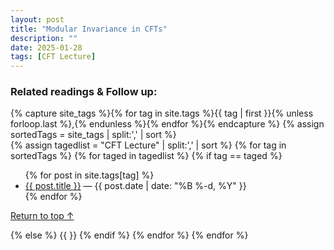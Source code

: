 ```yaml
---
layout: post
title: "Modular Invariance in CFTs"
description: ""
date: 2025-01-28
tags: [CFT Lecture]
---
```


<!--more-->
<div class="col-md-8 order-md-2" style="margin-left: auto; margin-right: auto;">
  <article class="post">
    <div class="post-content">
<h3>Related readings & Follow up:</h3>
      <div class="archive-tags">
        {% capture site_tags %}{% for tag in site.tags %}{{ tag | first }}{% unless forloop.last %},{% endunless %}{% endfor %}{% endcapture %}
        {% assign sortedTags = site_tags | split:',' | sort %}
      </div><!-- .archive-tag-list -->
      {% assign tagedlist = "CFT Lecture" | split:',' | sort %}
      {% for tag in sortedTags %}
        {% for taged in tagedlist %}
          {% if tag == taged %}
            <ul class="archive-post-list">
              {% for post in site.tags[tag] %}
                <li><a href="{{ site.baseurl }}{{ post.url }}">{{ post.title }}</a> <span class="archive-meta"> — <time class="archive-date" datetime="{{ post.date | date: '%Y-%m-%d' }}">{{ post.date | date: "%B %-d, %Y" }}</time></span></li>
              {% endfor %}
            </ul><!-- .archive-post-list -->
            <p><a href="#top" class="archive-top-link">Return to top &#8593;</a></p>
          {% else %}
            {{  }}
          {% endif %}
        {% endfor %}
      {% endfor %}
    </div><!-- .post-content -->
  </article><!-- .post -->
</div>

